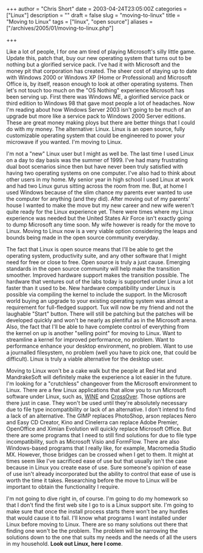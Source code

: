 +++
author = "Chris Short"
date = 2003-04-24T23:05:00Z
categories = ["Linux"]
description = ""
draft = false
slug = "moving-to-linux"
title = "Moving to Linux"
tags = ["linux", "open source"]
aliases = ["/archives/2005/01/moving-to-linux.php"]

+++

Like a lot of people, I for one am tired of playing Microsoft's silly little game. Update this, patch that, buy our new operating system that turns out to be nothing but a glorified service pack. I've had it with Microsoft and the money pit that corporation has created. The sheer cost of staying up to date with Windows 2000 or Windows XP (Home or Professional) and Microsoft Office is, by itself, reason enough to look at other operating systems. Then let's not touch too much on the "OS Nothing" experience Microsoft has been serving up. First there was Windows ME, a glorified service pack or third edition to Windows 98 that gave most people a lot of headaches. Now I'm reading about how Windows Server 2003 isn't going to be much of an upgrade but more like a service pack to Windows 2000 Server editions. These are great money making ploys but there are better things that I could do with my money. The alternative: Linux. Linux is an open source, fully customizable operating system that could be engineered to power your microwave if you wanted. I'm moving to Linux.

<script async src="//pagead2.googlesyndication.com/pagead/js/adsbygoogle.js"></script>
<!-- chrisshort.net Responsive -->
<ins class="adsbygoogle"
     style="display:block"
     data-ad-client="ca-pub-8972983586873269"
     data-ad-slot="1297095894"
     data-ad-format="auto"></ins>
<script>
   (adsbygoogle = window.adsbygoogle || []).push({});
</script>

I'm not a "new" Linux user but I might as well be. The last time I used Linux on a day to day basis was the summer of 1999. I've had many frustrating dual boot scenarios since then but have never been truly satisfied with having two operating systems on one computer. I've also had to think about other users in my home. My senior year in high school I used Linux at work and had two Linux gurus sitting across the room from me. But, at home I used Windows because of the slim chance my parents ever wanted to use the computer for anything (and they did). After moving out of my parents' house I wanted to make the move but my new career and new wife weren't quite ready for the Linux experience yet. There were times where my Linux experience was needed but the United States Air Force isn't exactly going to dump Microsoft any time soon. My wife however is ready for the move to Linux. Moving to Linux now is a very viable option considering the leaps and bounds being made in the open source community everyday.

The fact that Linux is open source means that I'll be able to get the operating system, productivity suite, and any other software that I might need for free or close to free. Open source is truly a just cause. Emerging standards in the open source community will help make the transition smoother. Improved hardware support makes the transition possible. The hardware that ventures out of the labs today is supported under Linux a lot faster than it used to be. New hardware compatibility under Linux is possible via compiling the kernel to include the support. In the Microsoft world buying an upgrade to your existing operating system was almost a requirement for full-fledged support. Tux will now be my friend and not the laughable "Start" button. There will still be patching but the patches will be developed quickly and won't be nearly as plentiful as in the Microsoft arena. Also, the fact that I'll be able to have complete control of everything from the kernel on up is another "selling point" for moving to Linux. Want to streamline a kernel for improved performance, no problem. Want to performance enhance your desktop environment, no problem. Want to use a journalled filesystem, no problem (well you have to pick one, that could be difficult). Linux is truly a viable alternative for the desktop user.

<script async src="//pagead2.googlesyndication.com/pagead/js/adsbygoogle.js"></script>
<!-- chrisshort.net Responsive -->
<ins class="adsbygoogle"
     style="display:block"
     data-ad-client="ca-pub-8972983586873269"
     data-ad-slot="1297095894"
     data-ad-format="auto"></ins>
<script>
   (adsbygoogle = window.adsbygoogle || []).push({});
</script>

Moving to Linux won't be a cake walk but the people at Red Hat and MandrakeSoft will definitely make the experience a lot easier in the future. I'm looking for a "crutchless" changeover from the Microsoft environment to Linux. There are a few Linux applications that allow you to run Microsoft software under Linux, such as, [WINE](https://www.winehq.org/) and [CrossOver](https://www.codeweavers.com/). Those options are there just in case. They won't be used until they're absolutely necessary due to file type incompatibility or lack of an alternative. I don't intend to find a lack of an alternative. The GIMP replaces PhotoShop, arson replaces Nero and Easy CD Creator, Kino and Cinelerra can replace Adobe Premier, OpenOffice and Ximian Evolution will quickly replace Microsoft Office. But there are some programs that I need to still find solutions for due to file type incompatibility, such as Microsoft Visio and FormFlow. There are also Windows-based programs that I really like, for example, Macromedia Studio MX. However, those bridges can be crossed when I get to them. It might at times seem like I've sacrificed ease of use but that usually isn't the case because in Linux you create ease of use. Sure someone's opinion of ease of use isn't already incorporated but the ability to control that ease of use is worth the time it takes. Researching before the move to Linux will be important to obtain the functionality I require.

I'm not going to dive right in, of course. I'm going to do my homework so that I don't find the first web site I go to is a Linux support site. I'm going to make sure that once the install process starts there won't be any hurdles that would cause it to fail. I'll know what programs I want installed under Linux before moving to Linux. There are so many solutions out there that finding one won't be the problem. The problem will be narrowing the solutions down to the one that suits my needs and the needs of all the users in my household. **Look out Linux, here I come**.